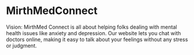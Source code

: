 # MirthMedConnect
Vision: MirthMed Connect is all about helping folks dealing with mental health issues like anxiety and depression. Our website lets you chat with doctors online, making it easy to talk about your feelings without any stress or judgment. 

